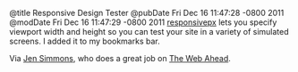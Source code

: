 @title Responsive Design Tester
@pubDate Fri Dec 16 11:47:28 -0800 2011
@modDate Fri Dec 16 11:47:29 -0800 2011
<a href="http://responsivepx.com/">responsivepx</a> lets you specify viewport width and height so you can test your site in a variety of simulated screens. I added it to my bookmarks bar.

Via <a href="https://twitter.com/jensimmons/status/147713262090326016">Jen Simmons</a>, who does a great job on <a href="http://5by5.tv/webahead">The Web Ahead</a>.
